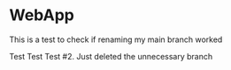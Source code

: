 # WebApp

This is a test to check if renaming my main branch worked

Test Test Test #2. Just deleted the unnecessary branch